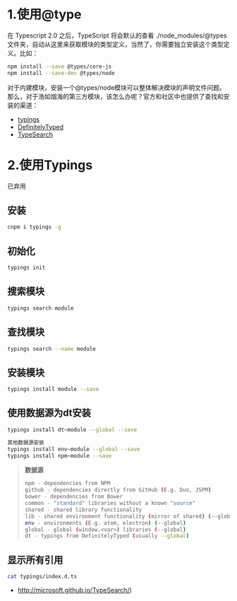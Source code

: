 

# 1.使用@type

在 Typescript 2.0 之后，TypeScript 将会默认的查看 ./node_modules/@types 文件夹，自动从这里来获取模块的类型定义，当然了，你需要独立安装这个类型定义。比如：

```bash
npm install --save @types/core-js
npm install --save-dev @types/node
```

对于内建模块，安装一个@types/node模块可以整体解决模块的声明文件问题。那么，对于浩如烟海的第三方模块，该怎么办呢？官方和社区中也提供了查找和安装的渠道：

- [typings](https://github.com/typings/typings)
- [DefinitelyTyped](http://definitelytyped.org/)
- [TypeSearch](http://microsoft.github.io/TypeSearch/)

# 2.使用Typings

已弃用

## 安装

```bash
cnpm i typings -g
```

## 初始化

```bash
typings init
```

## 搜索模块

```bash
typings search module
```

## 查找模块

```bash
typings search --name module
```

## 安装模块

```bash
typings install module --save
```

## 使用数据源为dt安装

```bash
typings install dt~module --global --save

其他数据源安装
typings install env~module --global --save
typings install npm~module --save
```



>**数据源**
>
>```bash
>npm - dependencies from NPM
>github - dependencies directly from GitHub (E.g. Duo, JSPM)
>bower - dependencies from Bower
>common - "standard" libraries without a known "source"
>shared - shared library functionality
>lib - shared environment functionality (mirror of shared) (--global)
>env - environments (E.g. atom, electron) (--global)
>global - global (window.<var>) libraries (--global)
>dt - typings from DefinitelyTyped (usually --global)
>```

## 显示所有引用

```bash
cat typings/index.d.ts
```

- http://microsoft.github.io/TypeSearch/)